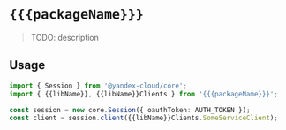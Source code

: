 # `{{{packageName}}}`

> TODO: description

## Usage

```ts
import { Session } from '@yandex-cloud/core';
import { {{libName}}, {{libName}}Clients } from '{{{packageName}}}';

const session = new core.Session({ oauthToken: AUTH_TOKEN });
const client = session.client({{libName}}Clients.SomeServiceClient);

```
